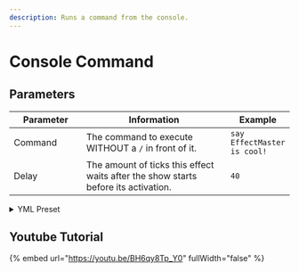 ```yaml
---
description: Runs a command from the console.
---
```


# Console Command

## Parameters

<table><thead><tr><th width="141">Parameter</th><th width="363.3333333333333">Information</th><th>Example</th></tr></thead><tbody><tr><td>Command</td><td>The command to execute WITHOUT a <code>/</code> in front of it.</td><td><code>say EffectMaster is cool!</code></td></tr><tr><td>Delay</td><td>The amount of ticks this effect waits after the show starts before its activation.</td><td><code>40</code></td></tr></tbody></table>

<details>

<summary>YML Preset</summary>

{% code lineNumbers="true" %}
```yaml
'1':
  Type: CONSOLE_COMMAND
  Command: 'say EffectMaster is cool!'
  Delay: 0
```
{% endcode %}

</details>

## Youtube Tutorial

{% embed url="https://youtu.be/BH6qy8Tp_Y0" fullWidth="false" %}
